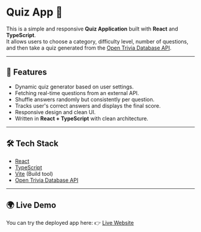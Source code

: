 # Quiz App 🎯

This is a simple and responsive **Quiz Application** built with **React** and **TypeScript**.  
It allows users to choose a category, difficulty level, number of questions, and then take a quiz generated from the [Open Trivia Database API](https://opentdb.com/).

---

## 🚀 Features

- Dynamic quiz generator based on user settings.
- Fetching real-time questions from an external API.
- Shuffle answers randomly but consistently per question.
- Tracks user's correct answers and displays the final score.
- Responsive design and clean UI.
- Written in **React + TypeScript** with clean architecture.

---

## 🛠 Tech Stack

- [React](https://react.dev/)
- [TypeScript](https://www.typescriptlang.org/)
- [Vite](https://vitejs.dev/) (Build tool)
- [Open Trivia Database API](https://opentdb.com/)

---
## 🌍 Live Demo
You can try the deployed app here:
👉 [Live Website](https://quiz-app-six-psi-42.vercel.app/)
